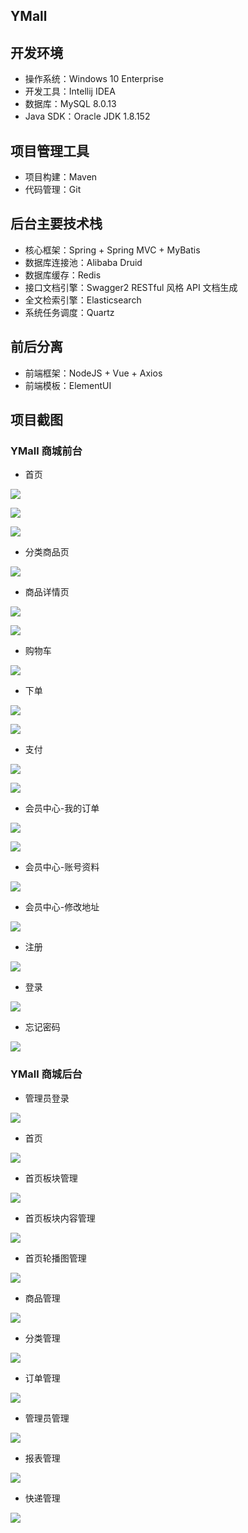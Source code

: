 ## YMall

## 开发环境

- 操作系统：Windows 10 Enterprise
- 开发工具：Intellij IDEA
- 数据库：MySQL 8.0.13
- Java SDK：Oracle JDK 1.8.152

## 项目管理工具

- 项目构建：Maven
- 代码管理：Git

## 后台主要技术栈

- 核心框架：Spring + Spring MVC + MyBatis
- 数据库连接池：Alibaba Druid
- 数据库缓存：Redis
- 接口文档引擎：Swagger2 RESTful 风格 API 文档生成
- 全文检索引擎：Elasticsearch
- 系统任务调度：Quartz

## 前后分离

- 前端框架：NodeJS + Vue + Axios
- 前端模板：ElementUI

## 项目截图

### YMall 商城前台

- 首页

![](/screenhots/首页.png)

![](/screenhots/首页-1.png)

![](/screenhots/首页-2.png)

- 分类商品页

![](screenhots\分类商品页.png)

- 商品详情页

![](screenhots\商品详情页-1.png)

![](screenhots\商品详情页-2.png)

- 购物车

![](screenhots\购物车.png)

- 下单

![](screenhots\下单-1.png)

![](screenhots\下单-2.png)

- 支付

![](screenhots\支付-1.png)

![](screenhots\支付-2.png)

- 会员中心-我的订单

![](screenhots\会员中心-1.png)

![](screenhots\会员中心-1-1.png)

- 会员中心-账号资料

![](screenhots\会员中心-2.png)

- 会员中心-修改地址

![](screenhots\会员中心-3.png)

- 注册

![](screenhots\注册.png)

- 登录

![](screenhots\登录.png)

- 忘记密码

![](screenhots\忘记密码.png)



### YMall 商城后台

- 管理员登录

![](screenhots\后台登录.png)

- 首页

![](screenhots\后台首页.png)

- 首页板块管理

![](screenhots\后台-板块管理.png)

- 首页板块内容管理

![](screenhots\后台-板块内容管理.png)

- 首页轮播图管理

![](screenhots\后台-轮播图管理.png)

- 商品管理

![](screenhots\后台-商品管理.png)

- 分类管理

![](screenhots\后台-分类管理.png)

- 订单管理

![](screenhots\后台-订单管理.png)

- 管理员管理

![](screenhots\后台-管理员管理.png)

- 报表管理

![](screenhots\后台-报表管理.png)

- 快递管理

![](screenhots\后台-快递管理.png)

